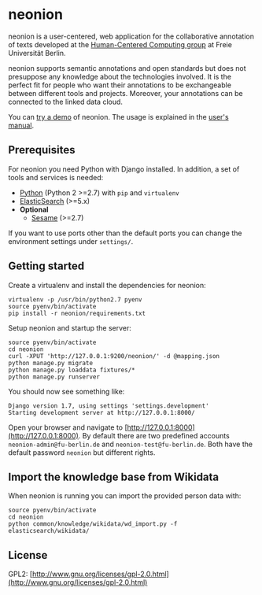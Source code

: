 # neonion

neonion is a user-centered, web application for the collaborative annotation of texts developed at the [Human-Centered Computing group](https://www.mi.fu-berlin.de/inf/groups/hcc/) at Freie Universität Berlin.

neonion supports semantic annotations and open standards but does not presuppose any knowledge about the technologies involved. It is the perfect fit for people who want their annotations to be exchangeable between different tools and projects. Moreover, your annotations can be connected to the linked data cloud.

You can [try a demo](https://demo.neonion.imp.fu-berlin.de) of neonion. The usage is explained in the [user's manual](http://fub-hcc.github.io/neonion/).


## Prerequisites

For neonion you need Python with Django installed. 
In addition, a set of tools and services is needed:

* [Python](https://www.python.org) (Python 2 >=2.7) with `pip` and `virtualenv`
* [ElasticSearch](https://www.elastic.co) (>=5.x)
* **Optional** 
  * [Sesame](http://rdf4j.org) (>=2.7)

If you want to use ports other than the default ports you can change the environment settings under `settings/`.

## Getting started

Create a virtualenv and install the dependencies for neonion:

```
virtualenv -p /usr/bin/python2.7 pyenv
source pyenv/bin/activate
pip install -r neonion/requirements.txt
```

Setup neonion and startup the server:

```
source pyenv/bin/activate
cd neonion
curl -XPUT 'http://127.0.0.1:9200/neonion/' -d @mapping.json
python manage.py migrate
python manage.py loaddata fixtures/*
python manage.py runserver
```
You should now see something like:

```
Django version 1.7, using settings 'settings.development'
Starting development server at http://127.0.0.1:8000/
```
Open your browser and navigate to [http://127.0.0.1:8000](http://127.0.0.1:8000).
By default there are two predefined accounts `neonion-admin@fu-berlin.de` and `neonion-test@fu-berlin.de`. Both have the default password `neonion` but different rights.

## Import the knowledge base from Wikidata

When neonion is running you can import the provided person data with:

```
source pyenv/bin/activate
cd neonion
python common/knowledge/wikidata/wd_import.py -f elasticsearch/wikidata/
```
## License

GPL2: [http://www.gnu.org/licenses/gpl-2.0.html](http://www.gnu.org/licenses/gpl-2.0.html)
